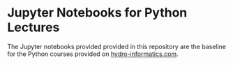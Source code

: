 # Jupyter Notebooks for Python Lectures

The Jupyter notebooks provided provided in this repository are the baseline for the Python courses provided on [hydro-informatics.com](https://hydro-informatics.com).
